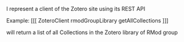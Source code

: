 I represent a client of the Zotero site using its REST API

Example:
[[[
	ZoteroClient rmodGroupLibrary getAllCollections
]]]

will return a list of all Collections in the Zotero library of RMod group